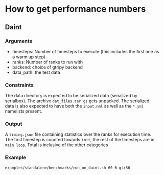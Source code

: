 # How to get performance numbers

## Daint

### Arguments

- timesteps: Number of timesteps to execute (this includes the first one as a warm up step)
- ranks: Number of ranks to run with
- backend: choice of gt4py backend
- data_path: the test data

### Constraints

The data directory is expected to be serialized data (serialized by serialbox). The archive `dat_files.tar.gz` gets unpacked. The serialized data is also expected to have both the `input.nml` as well as the `*.yml` namelists present.

### Output

A `timing.json` file containing statistics over the ranks for execution time. The first timestep is counted towards `init`, the rest of the timesteps are in `main loop`. Total is inclusive of the other categories

### Example

`examples/standalone/benchmarks/run_on_daint.sh 60 6 gtx86`
